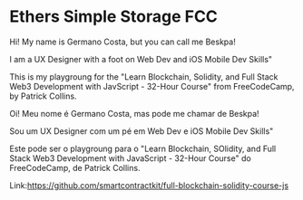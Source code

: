 # Ethers Simple Storage FCC

Hi! My name is Germano Costa, but you can call me Beskpa!

I am a UX Designer with a foot on Web Dev and iOS Mobile Dev Skills"

This is my playgroung for the "Learn Blockchain, Solidity, and Full Stack Web3 Development with JavScript - 32-Hour Course" from FreeCodeCamp, by Patrick Collins.

Oi! Meu nome é Germano Costa, mas pode me chamar de Beskpa!

Sou um UX Designer com um pé em Web Dev e iOS Mobile Dev Skills"

Este pode ser o playgroung para o "Learn Blockchain, SOlidity, and Full Stack Web3 Development with JavaScript - 32-Hour Course" do FreeCodeCamp, de Patrick Collins.

Link:https://github.com/smartcontractkit/full-blockchain-solidity-course-js
